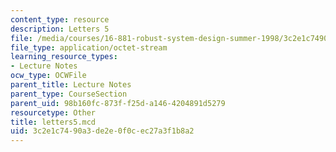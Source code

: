 ```yaml
---
content_type: resource
description: Letters 5
file: /media/courses/16-881-robust-system-design-summer-1998/3c2e1c7490a3de2e0f0cec27a3f1b8a2_letters5.mcd
file_type: application/octet-stream
learning_resource_types:
- Lecture Notes
ocw_type: OCWFile
parent_title: Lecture Notes
parent_type: CourseSection
parent_uid: 98b160fc-873f-f25d-a146-4204891d5279
resourcetype: Other
title: letters5.mcd
uid: 3c2e1c74-90a3-de2e-0f0c-ec27a3f1b8a2
---
```


